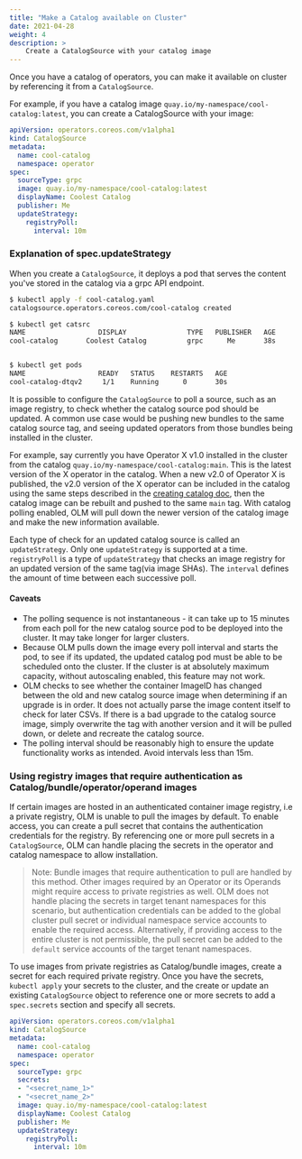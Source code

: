 ```yaml
---
title: "Make a Catalog available on Cluster"
date: 2021-04-28
weight: 4
description: >
    Create a CatalogSource with your catalog image
---
```


Once you have a catalog of operators, you can make it available on cluster by referencing it from a `CatalogSource`.


For example, if you have a catalog image `quay.io/my-namespace/cool-catalog:latest`, you can create a CatalogSource with your image: 

```yaml
apiVersion: operators.coreos.com/v1alpha1
kind: CatalogSource
metadata:
  name: cool-catalog
  namespace: operator
spec:
  sourceType: grpc
  image: quay.io/my-namespace/cool-catalog:latest
  displayName: Coolest Catalog
  publisher: Me
  updateStrategy:
    registryPoll:
      interval: 10m
```

### Explanation of spec.updateStrategy

When you create a `CatalogSource`, it deploys a pod that serves the content you've stored in the catalog via a grpc API endpoint. 

```bash 
$ kubectl apply -f cool-catalog.yaml 
catalogsource.operators.coreos.com/cool-catalog created

$ kubectl get catsrc
NAME                  DISPLAY               TYPE   PUBLISHER   AGE
cool-catalog       Coolest Catalog          grpc      Me       38s


$ kubectl get pods
NAME                  READY   STATUS    RESTARTS   AGE
cool-catalog-dtqv2     1/1    Running      0       30s
```

It is possible to configure the `CatalogSource` to poll a source, such as an image registry, to check whether the catalog source pod should be updated. A common use case would be pushing new bundles to the same catalog source tag, and seeing updated operators from those bundles being installed in the cluster. 

For example, say currently you have Operator X v1.0 installed in the cluster from the catalog `quay.io/my-namespace/cool-catalog:main`. This is the latest version of the X operator in the catalog. When a new v2.0 of Operator X is published, the v2.0 version of the X operator can be included in the catalog using the same steps described in the [creating catalog doc](creating-a-catalog-summary), then the catalog image can be rebuilt and pushed to the same `main` tag. With catalog polling enabled, OLM will pull down the newer version of the catalog image and make the new information available. 

Each type of check for an updated catalog source is called an `updateStrategy`. Only one `updateStrategy` is supported at a time. `registryPoll` is a type of `updateStrategy` that checks an image registry for an updated version of the same tag(via image SHAs). The `interval` defines the amount of time between each successive poll.

#### Caveats

- The polling sequence is not instantaneous - it can take up to 15 minutes from each poll for the new catalog source pod to be deployed into the cluster. It may take longer for larger clusters.
- Because OLM pulls down the image every poll interval and starts the pod, to see if its updated, the updated catalog pod must be able to be scheduled onto the cluster. If the cluster is at absolutely maximum capacity, without autoscaling enabled, this feature may not work.
- OLM checks to see whether the container ImageID has changed between the old and new catalog source image when determining if an upgrade is in order. It does not actually parse the image content itself to check for later CSVs. If there is a bad upgrade to the catalog source image, simply overwrite the tag with another version and it will be pulled down, or delete and recreate the catalog source.
- The polling interval should be reasonably high to ensure the update functionality works as intended. Avoid intervals less than 15m.

### Using registry images that require authentication as Catalog/bundle/operator/operand images 

If certain images are hosted in an authenticated container image registry, i.e a private registry, OLM is unable to pull the images by default. To enable access, you can create a pull secret that contains the authentication credentials for the registry. By referencing one or more pull secrets in a `CatalogSource`, OLM can handle placing the secrets in the operator and catalog namespace to allow installation.

> Note: Bundle images that require authentication to pull are handled by this method. Other images required by an Operator or its Operands might require access to private registries as well. OLM does not handle placing the secrets in target tenant namespaces for this scenario, but authentication credentials can be added to the global cluster pull secret or individual namespace service accounts to enable the required access. Alternatively, if providing access to the entire cluster is not permissible, the pull secret can be added to the `default` service accounts of the target tenant namespaces.

To use images from private registries as Catalog/bundle images, create a secret for each required private registry. Once you have the secrets, `kubectl apply` your secrets to the cluster, and the create or update an existing `CatalogSource` object to reference one or more secrets to add a `spec.secrets` section and specify all secrets.

```yaml
apiVersion: operators.coreos.com/v1alpha1
kind: CatalogSource
metadata:
  name: cool-catalog
  namespace: operator
spec:
  sourceType: grpc
  secrets: 
  - "<secret_name_1>"
  - "<secret_name_2>"
  image: quay.io/my-namespace/cool-catalog:latest
  displayName: Coolest Catalog
  publisher: Me
  updateStrategy:
    registryPoll:
      interval: 10m
```

[creating-a-catalog-summary]: /docs/tasks/creating-a-catalog#summary